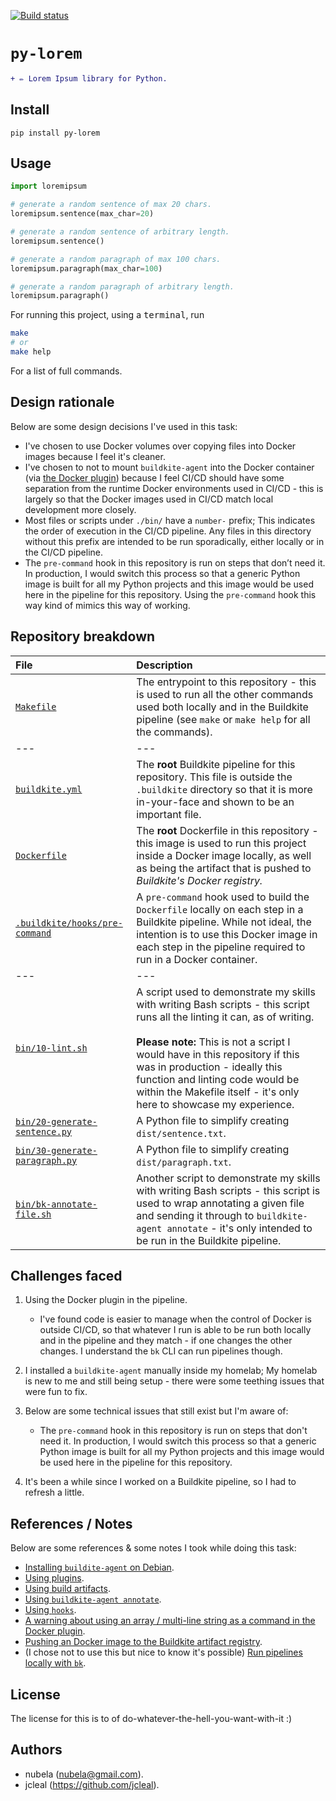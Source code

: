 [![Build status](https://badge.buildkite.com/26ac7f956860649b8a27c352cea5f6d6fa1999d8c9fb88843d.svg)](https://buildkite.com/jmpa-io/py-lorem)

`py-lorem`
========

```diff
+ ✏️ Lorem Ipsum library for Python. 
```

Install
-------

```shell
pip install py-lorem
```

Usage
-------

```python
import loremipsum

# generate a random sentence of max 20 chars.
loremipsum.sentence(max_char=20)

# generate a random sentence of arbitrary length.
loremipsum.sentence()

# generate a random paragraph of max 100 chars.
loremipsum.paragraph(max_char=100)

# generate a random paragraph of arbitrary length.
loremipsum.paragraph()
```

For running this project, using a <kbd>terminal</kbd>, run

```bash
make
# or
make help
```
For a list of full commands.

Design rationale 
------

Below are some design decisions I've used in this task:

* I've chosen to use Docker volumes over copying files into Docker images because I feel it's cleaner.
* I've chosen to not to mount `buildkite-agent` into the Docker container (via [the Docker plugin](https://github.com/buildkite-plugins/docker-buildkite-plugin?tab=readme-ov-file#mount-buildkite-agent-optional-boolean)) because I feel CI/CD should have some separation from the runtime Docker environments used in CI/CD - this is largely so that the Docker images used in CI/CD match local development more closely.
* Most files or scripts under `./bin/` have a `number-` prefix; This indicates the order of execution in the CI/CD pipeline. Any files in this directory without this prefix are intended to be run sporadically, either locally or in the CI/CD pipeline.
* The `pre-command` hook in this repository is run on steps that don’t need it. In production, I would switch this process so that a generic Python image is built for all my Python projects and this image would be used here in the pipeline for this repository. Using the `pre-command` hook this way kind of mimics this way of working.

Repository breakdown
-------

File|Description
:---|:---
[`Makefile`](./Makefile)|The entrypoint to this repository - this is used to run all the other commands used both locally and in the Buildkite pipeline (see `make` or `make help` for all the commands).
---|---
[`buildkite.yml`](./buildkite.yml)|The **root** Buildkite pipeline for this repository. This file is outside the `.buildkite` directory so that it is more in-your-face and shown to be an important file.
[`Dockerfile`](./Dockerfile)|The **root** Dockerfile in this repository - this image is used to run this project inside a Docker image locally, as well as being the artifact that is pushed to *Buildkite's Docker registry.*
[`.buildkite/hooks/pre-command`](./.buildkite/hooks/pre-command)|A `pre-command` hook used to build the `Dockerfile` locally on each step in a Buildkite pipeline. While not ideal, the intention is to use this Docker image in each step in the pipeline required to run in a Docker container.
---|---
[`bin/10-lint.sh`](./bin/10-lint.sh)|A script used to demonstrate my skills with writing Bash scripts - this script runs all the linting it can, as of writing.<br/><br/>**Please note:** This is not a script I would have in this repository if this was in production - ideally this function and linting code would be within the Makefile itself - it's only here to showcase my experience.
[`bin/20-generate-sentence.py`](./bin/20-generate-sentence.py)|A Python file to simplify creating `dist/sentence.txt`.
[`bin/30-generate-paragraph.py`](./bin/30-generate-paragraph.py)|A Python file to simplify creating `dist/paragraph.txt`.
[`bin/bk-annotate-file.sh`](./bin/bk-annotate-file.sh)|Another script to demonstrate my skills with writing Bash scripts - this script is used to wrap annotating a given file and sending it through to `buildkite-agent annotate` - it's only intended to be run in the Buildkite pipeline.

Challenges faced
-------

1. Using the Docker plugin in the pipeline.
    * I've found code is easier to manage when the control of Docker is outside CI/CD, so that whatever I run is able to be run both locally and in the pipeline and they match - if one changes the other changes. I understand the `bk` CLI can run pipelines though.

2. I installed a `buildkite-agent` manually inside my homelab; My homelab is new to me and still being setup - there were some teething issues that were fun to fix.

3. Below are some technical issues that still exist but I'm aware of:

    * The `pre-command` hook in this repository is run on steps that don't need it. In production, I would switch this process so that a generic Python image is built for all my Python projects and this image would be used here in the pipeline for this repository.

4. It's been a while since I worked on a Buildkite pipeline, so I had to refresh a little.
    
References / Notes
------

Below are some references & some notes I took while doing this task:

* [Installing `buildite-agent` on Debian](https://buildkite.com/docs/agent/v3/debian).
* [Using plugins](https://buildkite.com/docs/pipelines/integrations/plugins/using).
* [Using build artifacts](https://buildkite.com/docs/pipelines/configure/artifacts).
* [Using `buildkite-agent annotate`](https://buildkite.com/docs/agent/v3/cli-annotate).
* [Using `hooks`](https://buildkite.com/docs/agent/v3/hooks).
* [A warning about using an array / multi-line string as a command in the Docker plugin](https://github.com/buildkite-plugins/docker-buildkite-plugin?tab=readme-ov-file#run).
* [Pushing an Docker image to the Buildkite artifact registry](https://buildkite.com/docs/package-registries/container).
* (I chose not to use this but nice to know it's possible) [Run pipelines locally with `bk`](https://buildkite.com/resources/changelog/44-run-pipelines-locally-with-bk-cli/).

License
-------

The license for this is to of do-whatever-the-hell-you-want-with-it :)

Authors
-------

* nubela (nubela@gmail.com).
* jcleal (https://github.com/jcleal).
